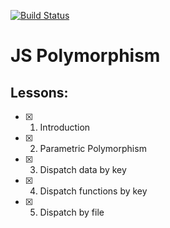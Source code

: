 [![Build Status](https://travis-ci.org/mrchepel/backend-polymorphism.svg?branch=master)](https://travis-ci.org/mrchepel/backend-polymorphism)

# JS Polymorphism
## Lessons:
  - [x] 1. Introduction
  - [x] 2. Parametric Polymorphism
  - [x] 3. Dispatch data by key
  - [x] 4. Dispatch functions by key
  - [x] 5. Dispatch by file
